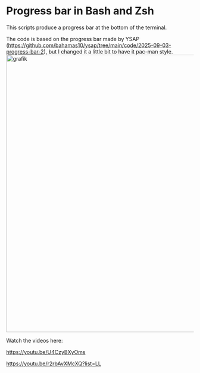 # Progress bar in Bash and Zsh

This scripts produce a progress bar at the bottom of the terminal.

The code is based on the progress bar made by YSAP (https://github.com/bahamas10/ysap/tree/main/code/2025-09-03-progress-bar-2), but I changed it a little bit to have it pac-man style.
<img width="1184" height="746" alt="grafik" src="https://github.com/user-attachments/assets/695651bc-1584-4749-87a4-d0aa42e07f0d" />

Watch the videos here:

https://youtu.be/U4CzyBXyOms

https://youtu.be/r2rbAvXMcXQ?list=LL
